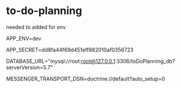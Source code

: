 # to-do-planning
needed to added for env

APP_ENV=dev

APP_SECRET=dd8fa44f69d451eff882010af0356723

DATABASE_URL="mysql://root:root@127.0.0.1:3306/toDoPlanning_db?serverVersion=5.7"

MESSENGER_TRANSPORT_DSN=doctrine://default?auto_setup=0
